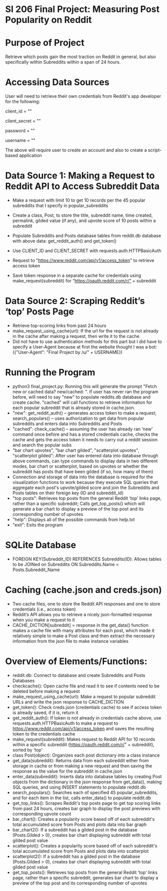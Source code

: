 # SI 206 Final Project: Measuring Post Popularity on Reddit

# Purpose of Project
Retrieve which posts gain the most traction on Reddit in general, but also specifically within Subreddits within a span of 24 hours.

# Accessing Data Sources
User will need to retrieve their own credentials from Reddit's app developer for the following:

client_id = ""

client_secret = ""

password = ""

username = ""

The above will require user to create an account and also to create a script-based application 

# Data Source 1: Making a Request to Reddit API to Access Subreddit Data
- Make a request with limit 10 to get 10 records per the 45 popular subreddits that I specify in popular_subreddits

- Create a class, Post, to store the title, subreddit name, time created, permalink, gilded value (if any), and upvote score of 10           posts within a subreddit

- Populate Subreddits and Posts database tables from reddit.db database with above data: get_reddit_auth() and get_token()

- Use CLIENT_ID and CLIENT_SECRET with requests.auth.HTTPBasicAuth

- Request to "https://www.reddit.com/api/v1/access_token" to retrieve access token

- Save token response in a separate cache for credentials using make_request(subreddit) for “https://oauth.reddit.com/r/” + subreddit

# Data Source 2: Scraping Reddit’s ‘top’ Posts Page

- Retrieve top-scoring links from past 24 hours
- make_request_using_cache(url): If the url for the request is not already in the cache after making a request, then write it to the cache
- Did not have to use authentication methods for this part but I did have to specify a User-Agent because at first the website thought I was a bot: ({"User-Agent": "Final Project by /u/" + USERNAME})

# Running the Program
- python3 final_project.py: Running this will generate the prompt "Fetch new or cached data? new/cached: ". If user has never ran the program before, will need to say "new" to populate reddits.db database and create cache. "cached" will call functions to retrieve information for each popular subreddit that is already stored in cache.json.
- "new": get_reddit_auth() – generates access token to make a request; search_populars() – uses authorization to get data from popular subreddits and enters data into Subreddits and Posts
- "cached": check_cache() – assuming the user has already ran ‘new’ command once before and has a stored credentials cache, checks the cache and gets the access token it needs to carry out a reddit session and search the popular subs
- "bar chart upvotes", "bar chart gilded", "scatterplot upvotes", "scatterplot gilded": After user has entered data into database through above commands, can type commands to display data in two different modes, bar chart or scatterplot, based on upvotes or whether the subreddit has posts that have been gilded (if so, how many of them)
- Connection and storage of data into the database is required for the visualization functions to work because they execute                 SQL queries that aggregate each post's upvote/gilded score and join the Subreddits and Posts tables on their foreign key                   (ID and subreddit_id)
- "top posts": Retrieves top posts from the general Reddit ‘top’ links page, rather than a specific subreddit; Calls get_top_posts() which will generate a bar chart to display a preview of the top post and its corresponding number of upvotes
- "help": Displays all of the possible commands from help.txt
- "exit": Exits the program

# SQLite Database
- FOREIGN KEY(Subreddit_ID) REFERENCES Subreddits(ID): Allows tables to be JOINed on Subreddits ON Subreddits.Name = Posts.Subreddit_Name 
              
# Caching (cache.json and creds.json)
- Two cache files, one to store the Reddit API responses and one to store credentials (i.e., access token)
- Reddit’s API allows you to retrieve a nicely json-formatted response when you make a request to it
- CACHE_DICTION[subreddit] = response in the get_data() function makes a cache file with many attributes for each post, which made it relatively simple to make a Post class and then extract the necessary information from the json file to make instance variables

# Overview of Elements/Functions:
- reddit.db: Connect to database and create Subreddits and Posts Databases
- checkcache(): Open cache file and read it to see if contents need to be deleted before making a request
- make_request_using_cache(url): Make a request to popular subreddit URLs and write the json response to CACHE_DICTION
- get_token(): Check creds.json (credentials cache) to see if access token is already saved, if it is, return it
- get_reddit_auth(): If token is not already in credentials cache above, use requests.auth.HTTPBasicAuth to make a request to               https://www.reddit.com/api/v1/access_token and saves the resulting token to the credentials cache
- make_request(subreddit): Makes request to Reddit API for 10 records within a specific subreddit (https://oauth.reddit.com/r/" +           subreddit), sorted by ‘top’
- class Post(object): Organizes each post dictionary into a class instance
- get_data(subreddit): Returns data from each subreddit either from storage in cache or from making a new request and then saving           the response as the value for the subreddit in cache.json
- enter_data(subreddit): Inserts data into database tables by creating Post objects from the dictionary in the json response from           get_data(), making SQL queries, and using INSERT statements to populate reddit.db
- search_populars(): Searches each of specified 45 popular_subreddits, and for each item in the list, calls enter_data() to populate         reddit.db
- get_top_links(): Scrapes Reddit's top posts page to get top scoring links from past 24 hours, creates bar graph to display the             post previews with corresponding upvote count
- bar_chart(): Creates a popularity score based off of each subreddit's total accumulated score from Posts and plots data into bar           graph
- bar_chart2(): If a subreddit has a gilded post in the database (Posts.Gilded > 0), creates bar chart displaying subreddit with             total gilded post value
- scatterplot(): Creates a popularity score based off of each subreddit's total accumulated score from Posts and plots data into             scatterplot
- scatterplot2(): If a subreddit has a gilded post in the database (Posts.Gilded > 0), creates bar chart displaying subreddit with           total gilded post value
- get_top_posts(): Retrieves top posts from the general Reddit ‘top’ links page, rather than a specific subreddit, generates bar chart to display a preview of the top post and its corresponding number of upvotes
